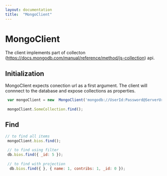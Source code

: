 ```yaml
---
layout: documentation
title:  "MongoClient"
---
```


# MongoClient

The client implements part of collecton (https://docs.mongodb.com/manual/reference/method/js-collection) api.

## Initialization

MongoClient expects conection url as a first argument. 
The client will connnect to the database and expose collections as properties.

 ```javascript
  var mongoClient = new  MongoClient('mongodb://UserId:Password@ServerUrl:ServerPort/DatabaseName');
  
  mongoClient.SomeCollection.find();
```

## Find

 ```javascript
 // to find all items
  mongoClient.bios.find();
  
  // to find using filter
  db.bios.find({ _id: 5 });
  
  // to find with projection
   db.bios.find({ }, { name: 1, contribs: 1, _id: 0 });
```
